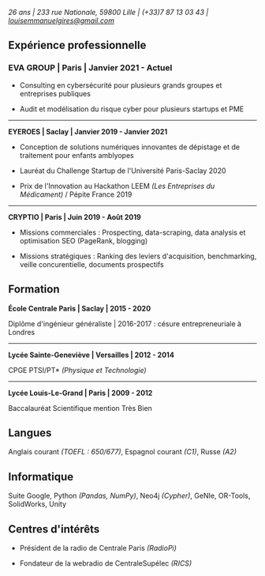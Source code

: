 *26 ans | 233 rue Nationale, 59800 Lille | (+33)7 87 13 03 43 | louisemmanuelgires@gmail.com*

## Expérience professionnelle

### **EVA GROUP | Paris | Janvier 2021 - Actuel**

- Consulting en cybersécurité pour plusieurs grands groupes et entreprises publiques

- Audit et modélisation du risque cyber pour plusieurs startups et PME

---

**EYEROES | Saclay | Janvier 2019 - Janvier 2021**

- Conception de solutions numériques innovantes de dépistage et de traitement pour enfants amblyopes

- Lauréat du Challenge Startup de l'Université Paris-Saclay 2020

- Prix de l'Innovation au Hackathon LEEM *(Les Entreprises du Médicament)* / Pépite France 2019

---

**CRYPTIO | Paris | Juin 2019 - Août 2019**

- Missions commerciales : Prospecting, data-scraping, data analysis et optimisation SEO (PageRank, blogging)

- Missions stratégiques : Ranking des leviers d'acquisition, benchmarking, veille concurentielle, documents prospectifs

## Formation

**École Centrale Paris | Saclay | 2015 - 2020**

Diplôme d'ingénieur généraliste | 2016-2017 : césure entrepreneuriale à Londres

---

**Lycée Sainte-Geneviève | Versailles | 2012 - 2014**

CPGE PTSI/PT\* *(Physique et Technologie)*

---

**Lycée Louis-Le-Grand | Paris | 2009 - 2012**

Baccalauréat Scientifique mention Très Bien

## Langues

Anglais courant *(TOEFL : 650/677)*, Espagnol courant *(C1)*, Russe *(A2)*

## Informatique

Suite Google, Python *(Pandas, NumPy)*, Neo4j *(Cypher)*, GeNIe, OR-Tools, SolidWorks, Unity

## Centres d'intérêts

- Président de la radio de Centrale Paris *(RadioPi)*

- Fondateur de la webradio de CentraleSupélec *(RICS)*
